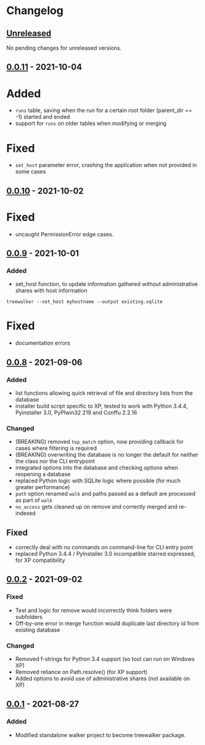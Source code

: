# Changelog

## [Unreleased]

No pending changes for unreleased versions.

## [0.0.11] - 2021-10-04

# Added
  - `runs` table, saving when the run for a certain root folder (parent_dir == -1) started and ended
  - support for `runs` on older tables when modifying or merging

# Fixed
  - `set_host` parameter error, crashing the application when not provided in some cases

## [0.0.10] - 2021-10-02

# Fixed
  - uncaught PermissionError edge cases.

## [0.0.9] - 2021-10-01

### Added
  - set_host function, to update information gathered without administrative shares with host information
```commandline
treewalker --set_host myhostname --output existing.sqlite
```
# Fixed
  - documentation errors

## [0.0.8] - 2021-09-06

### Added
  - list functions allowing quick retrieval of file and directory lists from the database
  - installer build script specific to XP, tested to work with Python 3.4.4, Pyinstaller 3.0, PyPIwin32 219 and Conffu 2.2.16 

### Changed
  - (BREAKING) removed `top_match` option, now providing callback for cases where filtering is required
  - (BREAKING) overwriting the database is no longer the default for neither the class nor the CLI entrypoint  
  - integrated options into the database and checking options when reopening a database
  - replaced Python logic with SQLite logic where possible (for much greater performance)
  - `path` option renamed `walk` and paths passed as a default are processed as part of `walk`
  - `no_access` gets cleaned up on remove and correctly merged and re-indexed

## Fixed
  - correctly deal with no commands on command-line for CLI entry point
  - replaced Python 3.4.4 / PyInstaller 3.0 incompatible starred expressed, for XP compatibility

## [0.0.2] - 2021-09-02

### Fixed
  - Test and logic for remove would incorrectly think folders were subfolders
  - Off-by-one error in merge function would duplicate last directory id from existing database

### Changed
  - Removed f-strings for Python 3.4 support (so tool can run on Windows XP)
  - Removed reliance on Path.resolve() (for XP support)
  - Added options to avoid use of administrative shares (not available on XP)

## [0.0.1] - 2021-08-27

### Added
  - Modified standalone walker project to become treewalker package.

[Unreleased]: /../../../
[0.0.11]: /../../../tags/0.0.11
[0.0.10]: /../../../tags/0.0.10
[0.0.9]: /../../../tags/0.0.9
[0.0.8]: /../../../tags/0.0.8
[0.0.2]: /../../../tags/0.0.2
[0.0.1]: /../../../tags/0.0.1
